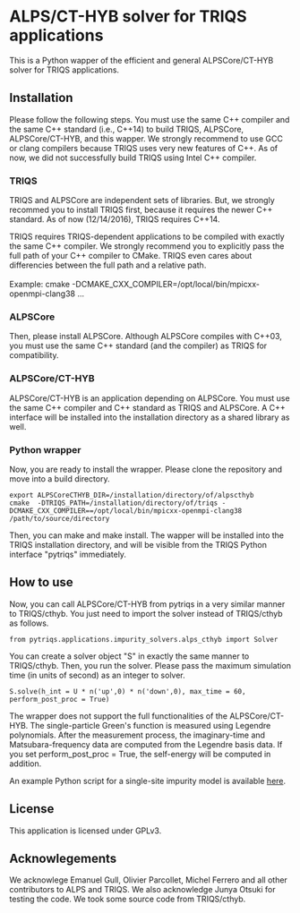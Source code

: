 # ALPS/CT-HYB solver for TRIQS applications
This is a Python wapper of the efficient and general ALPSCore/CT-HYB solver for TRIQS applications.

## Installation
Please follow the following steps.
You must use the same C++ compiler and the same C++ standard (i.e., C++14) to build TRIQS, ALPSCore, ALPSCore/CT-HYB, and this wapper. We strongly recommend to use GCC or clang compilers because TRIQS uses very new features of C++. As of now, we did not successfully build TRIQS using Intel C++ compiler.

### TRIQS
TRIQS and ALPSCore are independent sets of libraries. But, we strongly recommed you to install TRIQS first, because it requires the newer C++ standard. As of now (12/14/2016), TRIQS requires C++14.

TRIQS requires TRIQS-dependent applications to be compiled with exactly the same C++ compiler.
We strongly recommend you to explicitly pass the full path of your C++ compiler to CMake. TRIQS even cares about differencies between the full path and a relative path.<br><br>
Example: cmake -DCMAKE\_CXX\_COMPILER=/opt/local/bin/mpicxx-openmpi-clang38 ...

### ALPSCore
Then, please install ALPSCore. Although ALPSCore compiles with C++03, you must use the same C++ standard (and the compiler) as TRIQS for compatibility.

### ALPSCore/CT-HYB
ALPSCore/CT-HYB is an application depending on ALPSCore. You must use the same C++ compiler and C++ standard as TRIQS and ALPSCore. A C++ interface will be installed into the installation directory as a shared library as well.

### Python wrapper
Now, you are ready to install the wrapper. Please clone the repository and move into a build directory.
```
export ALPSCoreCTHYB_DIR=/installation/directory/of/alpscthyb
cmake  -DTRIQS_PATH=/installation/directory/of/triqs -DCMAKE_CXX_COMPILER==/opt/local/bin/mpicxx-openmpi-clang38 /path/to/source/directory
```

Then, you can make and make install.
The wapper will be installed into the TRIQS installation directory, and will be visible from the TRIQS Python interface "pytriqs" immediately.


## How to use
Now, you can call ALPSCore/CT-HYB from pytriqs in a very similar manner to TRIQS/cthyb.
You just need to import the solver instead of TRIQS/cthyb as follows.

```
from pytriqs.applications.impurity_solvers.alps_cthyb import Solver
```

You can create a solver object "S" in exactly the same manner to TRIQS/cthyb.
Then, you run the solver. Please pass the maximum simulation time (in units of second) as an integer to solver.

```
S.solve(h_int = U * n('up',0) * n('down',0), max_time = 60, perform_post_proc = True)
```

The wrapper does not support the full functionalities of the ALPSCore/CT-HYB.
The single-particle Green's function is measured using Legendre polynomials.
After the measurement process,
the imaginary-time and Matsubara-frequency data are computed from the Legendre basis data.
If you set perform\_post\_proc = True, the self-energy will be computed in addition.

An example Python script for a single-site impurity model is available [here](https://github.com/shinaoka/triqs_interface/blob/master/samples/aim_alps.py).

## License
This application is licensed under GPLv3.

## Acknowlegements
We acknowlege Emanuel Gull, Olivier Parcollet, Michel Ferrero and all other contributors to ALPS and TRIQS.
We also acknowledge Junya Otsuki for testing the code.
We took some source code from TRIQS/cthyb.
